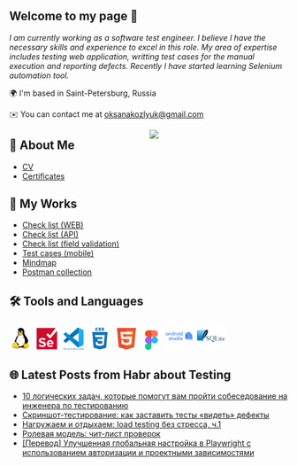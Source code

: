 ## Welcome to my page :wave: 

*I am currently working as a software test engineer. I believe I have the necessary skills and experience to excel in this role. My area of expertise includes testing web application, writting test cases for the manual execution and reporting defects. Recently I have started learning Selenium automation tool.*

🌍  I'm based in Saint-Petersburg, Russia

✉️  You can contact me at [oksanakozlyuk@gmail.com](mailto:oksanakozlyuk@gmail.com)

<p><img src="https://media.giphy.com/media/v1.Y2lkPTc5MGI3NjExNXRiYWFjdDF1ZmZiaDVseXQyY21icWh6aTVxNTk5MzM2ZzVmenFoeiZlcD12MV9pbnRlcm5hbF9naWZfYnlfaWQmY3Q9Zw/citBl9yPwnUOs/giphy.gif" align="right" width="250"/></p>
  
## :raising_hand: About Me

  + [CV](https://github.com/OksanaKZ/OksanaKZ/blob/main/Kozlyuk%20Oksana_QA%20Engineer.pdf)
  + [Certificates](https://github.com/OksanaKZ/My_Certificates/)

## :page_with_curl: My Works

  + [Check list (WEB)](https://github.com/OksanaKZ/OksanaKZ/blob/main/Check%20list%20(WEB).pdf)
  + [Check list (API)](https://github.com/OksanaKZ/OksanaKZ/blob/main/Check%20list%20(API).pdf)
  + [Check list (field validation)](https://github.com/OksanaKZ/OksanaKZ/blob/main/Check%20list%20(field%20validation).pdf)
  + [Test cases (mobile)](https://github.com/OksanaKZ/OksanaKZ/blob/main/Test%20cases%20(mobile).pdf)
  + [Mindmap](https://github.com/OksanaKZ/OksanaKZ/blob/main/mindmap.png)
  + [Postman collection](https://github.com/OksanaKZ/Postman_Collection/blob/main/Petstore.postman_collection.json)

## :hammer_and_wrench: Tools and Languages
<div>
  <img src="https://github.com/devicons/devicon/blob/master/icons/linux/linux-original.svg" title="Linux" alt="Linux" width="40" height="40"/>&nbsp;
  <img src="https://github.com/devicons/devicon/blob/master/icons/selenium/selenium-original.svg" title="Selenium" alt="Selenium" width="40" height="40"/>&nbsp;
  <img src="https://github.com/devicons/devicon/blob/master/icons/vscode/vscode-original-wordmark.svg" title="Visual Studio Code" alt="Visual Studio Code" width="40" height="40"/>&nbsp;
  <img src="https://github.com/devicons/devicon/blob/master/icons/css3/css3-plain-wordmark.svg"  title="CSS3" alt="CSS" width="40" height="40"/>&nbsp;
  <img src="https://github.com/devicons/devicon/blob/master/icons/html5/html5-original.svg" title="HTML5" alt="HTML" width="40" height="40"/>&nbsp;
  <img src="https://github.com/devicons/devicon/blob/master/icons/figma/figma-original.svg" title="Figma" alt="Figma" width="35" height="35"/>&nbsp;
  <img src="https://github.com/devicons/devicon/blob/master/icons/androidstudio/androidstudio-plain-wordmark.svg" title="Android Studio" alt="Android Studio" width="50" height="50"/>&nbsp;
  <img src="https://github.com/devicons/devicon/blob/master/icons/sqlite/sqlite-original-wordmark.svg" title="SQLite"  alt="SQLite" width="50" height="50"/>&nbsp;
</div>

## :globe_with_meridians: Latest Posts from Habr about Testing
<!-- BLOG-POST-LIST:START -->
- [10 логических задач, которые помогут вам пройти собеседование на инженера по тестированию](https://habr.com/ru/companies/yandex_praktikum/articles/845362/?utm_campaign=845362&utm_source=habrahabr&utm_medium=rss)
- [Скриншот-тестирование: как заставить тесты «видеть» дефекты](https://habr.com/ru/companies/alfa/articles/850748/?utm_campaign=850748&utm_source=habrahabr&utm_medium=rss)
- [Нагружаем и отдыхаем: load testing без стресса, ч.1](https://habr.com/ru/companies/eftech/articles/850800/?utm_campaign=850800&utm_source=habrahabr&utm_medium=rss)
- [Ролевая модель: чит-лист проверок](https://habr.com/ru/articles/850838/?utm_campaign=850838&utm_source=habrahabr&utm_medium=rss)
- [[Перевод] Улучшенная глобальная настройка в Playwright с использованием авторизации и проектными зависимостями](https://habr.com/ru/companies/otus/articles/850810/?utm_campaign=850810&utm_source=habrahabr&utm_medium=rss)
<!-- BLOG-POST-LIST:END -->
